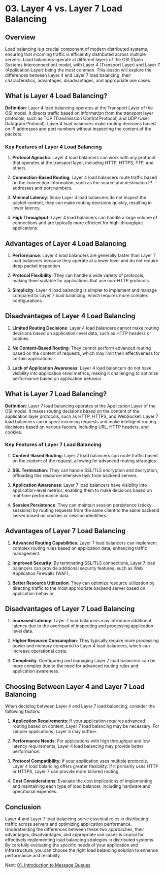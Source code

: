 # 03. Layer 4 vs. Layer 7 Load Balancing

## Overview

Load balancing is a crucial component of modern distributed systems, ensuring that incoming traffic is efficiently distributed across multiple servers. Load balancers operate at different layers of the OSI (Open Systems Interconnection) model, with Layer 4 (Transport Layer) and Layer 7 (Application Layer) being the most common. This lesson will explore the differences between Layer 4 and Layer 7 load balancing, their characteristics, advantages, disadvantages, and appropriate use cases.

## What is Layer 4 Load Balancing?

**Definition**: Layer 4 load balancing operates at the Transport Layer of the OSI model. It directs traffic based on information from the transport layer protocols, such as TCP (Transmission Control Protocol) and UDP (User Datagram Protocol). Layer 4 load balancers make routing decisions based on IP addresses and port numbers without inspecting the content of the packets.

### Key Features of Layer 4 Load Balancing

1. **Protocol Agnostic**: Layer 4 load balancers can work with any protocol that operates at the transport layer, including HTTP, HTTPS, FTP, and others.

2. **Connection-Based Routing**: Layer 4 load balancers route traffic based on the connection information, such as the source and destination IP addresses and port numbers.

3. **Minimal Latency**: Since Layer 4 load balancers do not inspect the packet content, they can make routing decisions quickly, resulting in lower latency.

4. **High Throughput**: Layer 4 load balancers can handle a large volume of connections and are typically more efficient for high-throughput applications.

## Advantages of Layer 4 Load Balancing

1. **Performance**: Layer 4 load balancers are generally faster than Layer 7 load balancers because they operate at a lower level and do not require deep packet inspection.

2. **Protocol Flexibility**: They can handle a wide variety of protocols, making them suitable for applications that use non-HTTP protocols.

3. **Simplicity**: Layer 4 load balancing is simpler to implement and manage compared to Layer 7 load balancing, which requires more complex configurations.

## Disadvantages of Layer 4 Load Balancing

1. **Limited Routing Decisions**: Layer 4 load balancers cannot make routing decisions based on application-level data, such as HTTP headers or cookies.

2. **No Content-Based Routing**: They cannot perform advanced routing based on the content of requests, which may limit their effectiveness for certain applications.

3. **Lack of Application Awareness**: Layer 4 load balancers do not have visibility into application-level metrics, making it challenging to optimize performance based on application behavior.

## What is Layer 7 Load Balancing?

**Definition**: Layer 7 load balancing operates at the Application Layer of the OSI model. It makes routing decisions based on the content of the application layer protocols, such as HTTP, HTTPS, and WebSocket. Layer 7 load balancers can inspect incoming requests and make intelligent routing decisions based on various factors, including URL, HTTP headers, and cookies.

### Key Features of Layer 7 Load Balancing

1. **Content-Based Routing**: Layer 7 load balancers can route traffic based on the content of the request, allowing for advanced routing strategies.

2. **SSL Termination**: They can handle SSL/TLS encryption and decryption, offloading this resource-intensive task from backend servers.

3. **Application Awareness**: Layer 7 load balancers have visibility into application-level metrics, enabling them to make decisions based on real-time performance data.

4. **Session Persistence**: They can maintain session persistence (sticky sessions) by routing requests from the same client to the same backend server based on cookies or session identifiers.

## Advantages of Layer 7 Load Balancing

1. **Advanced Routing Capabilities**: Layer 7 load balancers can implement complex routing rules based on application data, enhancing traffic management.

2. **Improved Security**: By terminating SSL/TLS connections, Layer 7 load balancers can provide additional security features, such as Web Application Firewalls (WAF).

3. **Better Resource Utilization**: They can optimize resource utilization by directing traffic to the most appropriate backend server based on application behavior.

## Disadvantages of Layer 7 Load Balancing

1. **Increased Latency**: Layer 7 load balancers may introduce additional latency due to the overhead of inspecting and processing application-level data.

2. **Higher Resource Consumption**: They typically require more processing power and memory compared to Layer 4 load balancers, which can increase operational costs.

3. **Complexity**: Configuring and managing Layer 7 load balancers can be more complex due to the need for advanced routing rules and application awareness.

## Choosing Between Layer 4 and Layer 7 Load Balancing

When deciding between Layer 4 and Layer 7 load balancing, consider the following factors:

1. **Application Requirements**: If your application requires advanced routing based on content, Layer 7 load balancing may be necessary. For simpler applications, Layer 4 may suffice.

2. **Performance Needs**: For applications with high throughput and low latency requirements, Layer 4 load balancing may provide better performance.

3. **Protocol Compatibility**: If your application uses multiple protocols, Layer 4 load balancing offers greater flexibility. If it primarily uses HTTP or HTTPS, Layer 7 can provide more tailored routing.

4. **Cost Considerations**: Evaluate the cost implications of implementing and maintaining each type of load balancer, including hardware and operational expenses.

## Conclusion

Layer 4 and Layer 7 load balancing serve essential roles in distributing traffic across servers and optimizing application performance. Understanding the differences between these two approaches, their advantages, disadvantages, and appropriate use cases is crucial for effectively implementing load balancing strategies in distributed systems. By carefully evaluating the specific needs of your application and infrastructure, you can choose the right load balancing solution to enhance performance and reliability.

Next: [01. Introduction to Message Queues](../05-message-queues/01-introduction-to-message-queues.md)
